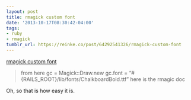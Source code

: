 ```yaml
---
layout: post
title: rmagick custom font
date: '2013-10-17T08:30:42-04:00'
tags:
- ruby
- rmagick
tumblr_url: https://reinke.co/post/64292541326/rmagick-custom-font
---
```

[rmagick custom font](http://ferryzhou.wordpress.com/2012/06/16/rmagick-custom-font/)  

> from here gc = Magick::Draw.new gc.font = “#{RAILS\_ROOT}/lib/fonts/ChalkboardBold.ttf” here is the rmagic doc

Oh, so that is how easy it is.

